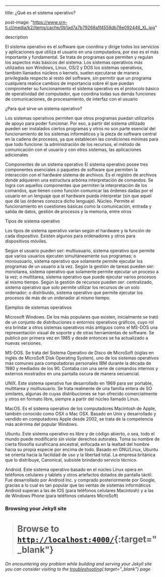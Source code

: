 ---
title:  ¿Qué es el sistema operativo?





post-image: "https://www.srn-ti.cl/media/k2/items/cache/0b1ad7a7b79268a1f4558db78e092446_XL.jpg"






description

El sistema operativo es el software que coordina y dirige todos los servicios y aplicaciones que utiliza el usuario en una computadora, por eso es el más importante y fundamental. Se trata de programas que permiten y regulan los aspectos más básicos del sistema. Los sistemas operativos más utilizados son Windows, Linux, OS/2 y DOS los sistemas operativos, también llamados núcleos o kernels, suelen ejecutarse de manera privilegiada respecto al resto del software, sin permitir que un programa cualquiera realice cambios de importancia sobre él que puedan comprometer su funcionamiento el sistema operativo es el protocolo básico de operatividad del computador, que coordina todas sus demás funciones de comunicaciones, de procesamiento, de interfaz con el usuario

¿Para qué sirve un sistema operativo?

Los sistemas operativos permiten que otros programas puedan utilizarlos de apoyo para poder funcionar. Por eso, a partir del sistema utilizado pueden ser instalados ciertos programas y otros no son parte esencial del funcionamiento de los sistemas informáticos y la pieza de software central en la cadena de procesos, ya que establecen las condiciones mínimas para que todo funcione: la administración de los recursos, el método de comunicación con el usuario y con otros sistemas, las aplicaciones adicionales

Componentes de un sistema operativo
El sistema operativo posee tres componentes esenciales o paquetes de software que permiten la interacción con el hardware sistema de archivos. Es el registro de archivos donde adquieren una estructura arbórea interpretación de comandos. Se logra con aquellos componentes que permiten la interpretación de los comandos, que tienen como función comunicar las órdenes dadas por el usuario en un lenguaje que el hardware pueda interpretar (sin que aquel que dé las órdenes conozca dicho lenguaje).
Núcleo. Permite el funcionamiento en cuestiones básicas como la comunicación, entrada y salida de datos, gestión de procesos y la memoria, entre otros

Tipos de sistema operativo

Los tipos de sistema operativo varían según el hardware y la función de cada dispositivo. Existen algunos para ordenadores y otros para dispositivos móviles.

Según el usuario pueden ser: multiusuario, sistema operativo que permite que varios usuarios ejecuten simultáneamente sus programas; o monousuario, sistema operativo que solamente permite ejecutar los programas de un usuario a la vez.
Según la gestión de tareas pueden ser: monotarea, sistema operativo que solamente permite ejecutar un proceso a la vez; o multitarea, sistema operativo que puede ejecutar varios procesos al mismo tiempo.
Según la gestión de recursos pueden ser: centralizado, sistema operativo que solo permite utilizar los recursos de un solo ordenador; o distribuido, sistema operativo que permite ejecutar los procesos de más de un ordenador al mismo tiempo.


Ejemplos de sistemas operativos

Microsoft Windows. De los más populares que existen, inicialmente se trató de un conjunto de distribuciones o entornos operativos gráficos, cuyo rol era brindar a otros sistemas operativos más antiguos como el MS-DOS una representación visual de soporte y de otras herramientas de software. Se publicó por primera vez en 1985 y desde entonces se ha actualizado a nuevas versiones.

MS-DOS. Se trata del Sistema Operativo de Disco de MicroSoft (siglas en inglés de MicroSoft Disk Operating System), uno de los sistemas operativos más comunes para computadoras personales IBM durante la década de 1980 y mediados de los 90. Contaba con una serie de comandos internos y externos mostrados en una pantalla oscura de manera secuencial.

UNIX. Este sistema operativo fue desarrollado en 1969 para ser portable, multitarea y multiusuario. Se trata realmente de una familia entera de SO similares, algunas de cuyas distribuciones se han ofrecido comercialmente y otros en formato libre, siempre a partir del núcleo llamado Linux.

MacOS. Es el sistema operativo de los computadores Macintosh de Apple, también conocido como OSX o Mac OSX. Basado en Unix y desarrollado y vendido en computadores Apple desde 2002, se trata de la competencia más acérrima del popular Windows.

Ubuntu. Este sistema operativo es libre y de código abierto, o sea, todo el mundo puede modificarlo sin violar derechos autorales. Toma su nombre de cierta filosofía surafricana ancestral, enfocada en la lealtad del hombre hacia su propia especie por encima de todo. Basado en GNU/Linux, Ubuntu se orienta hacia la facilidad de uso y la libertad total. La empresa británica que lo distribuye, Canonical, subsiste brindando servicio técnico.

Android. Este sistema operativo basado en el núcleo Linux opera en teléfonos celulares y tablets y otros artefactos dotados de pantalla táctil. Fue desarrollado por Android Inc. y comprado posteriormente por Google, gracias a lo cual es tan popular que las ventas de sistemas informáticos Android superan a las de IOS (para teléfonos celulares Macintosh) y a las de Windows Phone (para teléfonos celulares MicroSoft)


### Browsing your Jekyll site
> # Browse to [`http://localhost:4000/`](http://localhost:4000/){:target="_blank"}

###### On encountering any problem while building and serving your Jekyll site you can consider visiting to the [troubleshooting](https://jekyllrb.com/docs/troubleshooting/#configuration-problems){:target="_blank"} page
